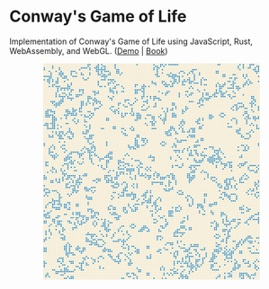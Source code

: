 # Conway's Game of Life

Implementation of Conway's Game of Life using JavaScript, Rust, WebAssembly, and WebGL.
([Demo](https://jellowfish.github.io/conway-wasm) | [Book](https://rustwasm.github.io/docs/book/))

<div align="center">
  <a href="https://jellowfish.github.io/conway-wasm">
    <img src="./res/fig.png"/>
  </a>
</div>

